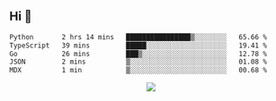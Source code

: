## Hi 👋

<!--START_SECTION:waka-->

```txt
Python       2 hrs 14 mins   ████████████████▒░░░░░░░░   65.66 %
TypeScript   39 mins         █████░░░░░░░░░░░░░░░░░░░░   19.41 %
Go           26 mins         ███▒░░░░░░░░░░░░░░░░░░░░░   12.78 %
JSON         2 mins          ▒░░░░░░░░░░░░░░░░░░░░░░░░   01.08 %
MDX          1 min           ▒░░░░░░░░░░░░░░░░░░░░░░░░   00.68 %
```

<!--END_SECTION:waka-->

<p align="center">
  <a href="https://wakatime.com/@d93f0e24-e3ad-4f8d-9b8b-385bab9124f6">
    <img src="https://wakatime.com/badge/user/d93f0e24-e3ad-4f8d-9b8b-385bab9124f6.svg" />
  </a>
</p>
